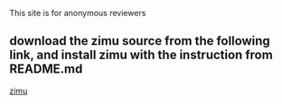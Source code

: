 This site is for anonymous reviewers

## download the zimu source from the following link, and install zimu with the instruction from README.md
[zimu](http://LunarPlan.github.io/zimu.tar.gz)
